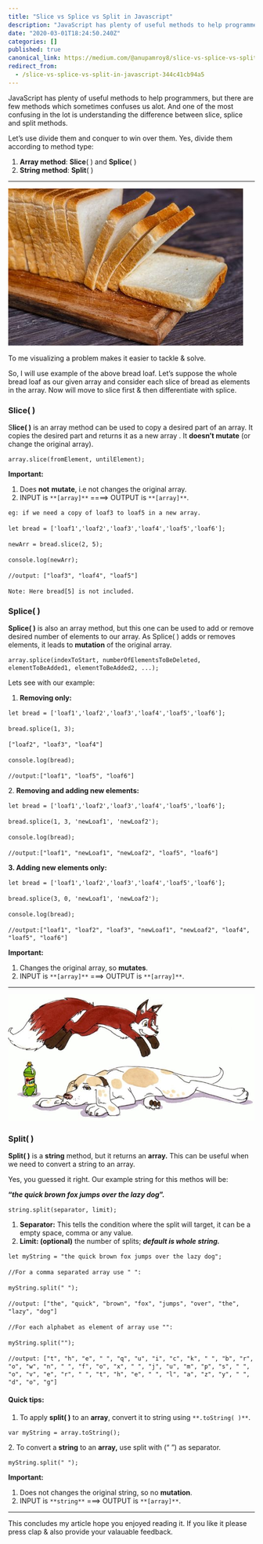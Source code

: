 ```yaml
---
title: "Slice vs Splice vs Split in Javascript"
description: "JavaScript has plenty of useful methods to help programmers, but there are few methods which sometimes confuses us alot. And one of the…"
date: "2020-03-01T18:24:50.240Z"
categories: []
published: true
canonical_link: https://medium.com/@anupamroy8/slice-vs-splice-vs-split-in-javascript-344c41cb94a5
redirect_from:
  - /slice-vs-splice-vs-split-in-javascript-344c41cb94a5
---
```


JavaScript has plenty of useful methods to help programmers, but there are few methods which sometimes confuses us alot. And one of the most confusing in the lot is understanding the difference between slice, splice and split methods.

Let’s use divide them and conquer to win over them. Yes, divide them according to method type:

1.  **Array method**: **Slice**( ) and **Splice**( )
2.  **String method**: **Split**( )

---

![](./asset-1.jpeg)

To me visualizing a problem makes it easier to tackle & solve.

So, I will use example of the above bread loaf. Let’s suppose the whole bread loaf as our given array and consider each slice of bread as elements in the array. Now will move to slice first & then differentiate with splice.

### **Slice( )**

S**lice( )** is an array method can be used to copy a desired part of an array. It copies the desired part and returns it as a new array . It **doesn’t mutate** (or change the original array).

```
array.slice(fromElement, untilElement);
```

**Important:**

1.  Does **not** **mutate**, i.e not changes the original array.
2.  INPUT is `**[array]**` \====> OUTPUT is `**[array]**`.

```
eg: if we need a copy of loaf3 to loaf5 in a new array.

let bread = ['loaf1','loaf2','loaf3','loaf4','loaf5','loaf6'];

newArr = bread.slice(2, 5);

console.log(newArr);

//output: ["loaf3", "loaf4", "loaf5"]

Note: Here bread[5] is not included.
```

### Splice( )

**Splice( )** is also an array method, but this one can be used to add or remove desired number of elements to our array. As Splice( ) adds or removes elements, it leads to **mutation** of the original array.

```
array.splice(indexToStart, numberOfElementsToBeDeleted, elementToBeAdded1, elementToBeAdded2, ...);
```

Lets see with our example:

1.  **Removing only:**

```
let bread = ['loaf1','loaf2','loaf3','loaf4','loaf5','loaf6'];

bread.splice(1, 3);

["loaf2", "loaf3", "loaf4"]

console.log(bread);

//output:["loaf1", "loaf5", "loaf6"]
```

2\. **Removing and adding new elements:**

```
let bread = ['loaf1','loaf2','loaf3','loaf4','loaf5','loaf6'];

bread.splice(1, 3, 'newLoaf1', 'newLoaf2');

console.log(bread);

//output:["loaf1", "newLoaf1", "newLoaf2", "loaf5", "loaf6"]
```

**3\. Adding new elements only:**

```
let bread = ['loaf1','loaf2','loaf3','loaf4','loaf5','loaf6'];

bread.splice(3, 0, 'newLoaf1', 'newLoaf2');

console.log(bread);

//output:["loaf1", "loaf2", "loaf3", "newLoaf1", "newLoaf2", "loaf4", "loaf5", "loaf6"]
```

**Important:**

1.  Changes the original array, so **mutates**.
2.  INPUT is `**[array]**` ===> OUTPUT is `**[array]**`.

---

![](./asset-2.jpeg)

### Split( )

**Split( )** is a **string** method, but it returns an **array.** This can be useful when we need to convert a string to an array.

Yes, you guessed it right. Our example string for this methos will be:

**“_the quick brown fox jumps over the lazy dog_”.**

```
string.split(separator, limit);
```

1.  **Separator:** This tells the condition where the split will target, it can be a empty space, comma or any value.
2.  **Limit: (optional)** the number of splits; **_default is whole string._**

```
let myString = "the quick brown fox jumps over the lazy dog";

//For a comma separated array use " ":

myString.split(" ");

//output: ["the", "quick", "brown", "fox", "jumps", "over", "the", "lazy", "dog"]

//For each alphabet as element of array use "":

myString.split("");

//output: ["t", "h", "e", " ", "q", "u", "i", "c", "k", " ", "b", "r", "o", "w", "n", " ", "f", "o", "x", " ", "j", "u", "m", "p", "s", " ", "o", "v", "e", "r", " ", "t", "h", "e", " ", "l", "a", "z", "y", " ", "d", "o", "g"]
```

#### **Quick tips:**

1.  To apply **split( )** to an **array**, convert it to string using `**.toString( )**`.

```
var myString = array.toString();
```

2\. To convert a **string** to an **array,** use split with (“ ”) as separator.

```
myString.split(" ");
```

**Important:**

1.  Does not changes the original string, so no **mutation**.
2.  INPUT is `**string**`  \===> OUTPUT is `**[array]**`.

---

This concludes my article hope you enjoyed reading it. If you like it please press clap & also provide your valauable feedback.
